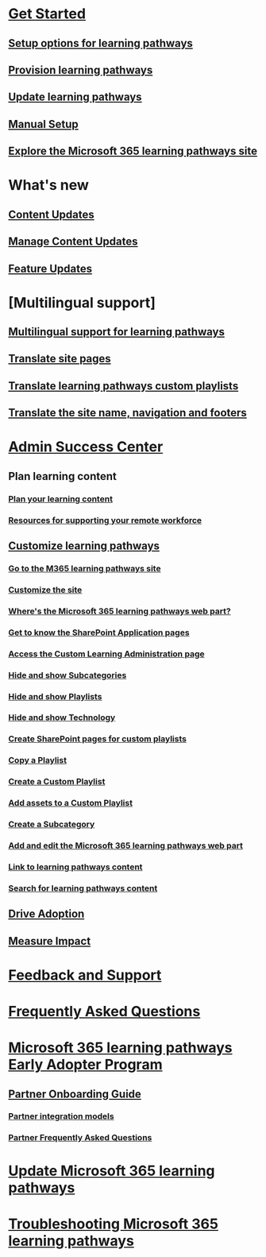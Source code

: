 # [Get Started](index.md)
## [Setup options for learning pathways](custom_setupoptions.md)
## [Provision learning pathways](custom_provision.md)
## [Update learning pathways](custom_update.md)
## [Manual Setup](custom_manualsetup.md)
## [Explore the Microsoft 365 learning pathways site](custom_exploresite.md)
# What's new 
## [Content Updates](custom_contentupdates.md) 
## [Manage Content Updates](custom_contentupdatesmanage.md)
## [Feature Updates](custom_featureupdates.md)
# [Multilingual support]
## [Multilingual support for learning pathways](custom_overview_ml.md)
## [Translate site pages](custom_translate_page_ml.md)
## [Translate learning pathways custom playlists](custom_translate_pl_ml.md)
## [Translate the site name, navigation and footers](custom_sitenamenav_ml.md)
# [Admin Success Center](custom_successcenter.md)
## Plan learning content 
### [Plan your learning content](custom_plancontent.md)
### [Resources for supporting your remote workforce](custom_plancontent_remoteresources.md)
## [Customize learning pathways](custom_overview.md)
### [Go to the M365 learning pathways site](custom_goto.md)
### [Customize the site](custom_edithelp.md)
### [Where's the Microsoft 365 learning pathways web part?](custom_whereiswebpart.md)
### [Get to know the SharePoint Application pages](custom_apppages.md)
### [Access the Custom Learning Administration page](custom_accessadmin.md)
### [Hide and show Subcategories](custom_hideshowsub.md)
### [Hide and show Playlists](custom_hideshowplaylists.md)
### [Hide and show Technology](custom_hideshowtech.md)
### [Create SharePoint pages for custom playlists](custom_createnewpage.md)
### [Copy a Playlist](custom_copyplaylist.md)
### [Create a Custom Playlist](custom_createnewplaylist.md)
### [Add assets to a Custom Playlist](custom_addassets.md)
### [Create a Subcategory](custom_createnewcat.md)
### [Add and edit the Microsoft 365 learning pathways web part](custom_addwebpart.md)
### [Link to learning pathways content](custom_linking.md)
### [Search for learning pathways content](custom_search.md)
## [Drive Adoption](driveadoption.md)
## [Measure Impact](custom_measureimpact.md)
# [Feedback and Support](feedback.md)
# [Frequently Asked Questions](faq.md)
# [Microsoft 365 learning pathways Early Adopter Program](custom_partnerguide.md)
## [Partner Onboarding Guide](custom_partnerguide_getfam.md)
### [Partner integration models](custom_partnerguide_contint.md) 
### [Partner Frequently Asked Questions](custom_partner.md)
# [Update Microsoft 365 learning pathways](custom_update.md)
# [Troubleshooting Microsoft 365 learning pathways](custom_troubleshooting.md) 